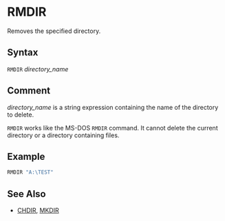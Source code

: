 # RMDIR

Removes the specified directory.

## Syntax

`RMDIR` *directory_name*

## Comment

*directory_name* is a string expression containing the name of the directory to delete.

`RMDIR` works like the MS-DOS `RMDIR` command. It cannot delete the current directory or a directory containing files.

## Example

```vb
RMDIR "A:\TEST"
```

## See Also

- [CHDIR](CHDIR), [MKDIR](MKDIR)
